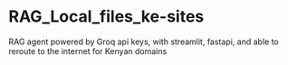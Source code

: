 # RAG_Local_files_ke-sites
RAG agent powered by Groq api keys, with streamlit, fastapi, and able to reroute to the internet for Kenyan domains
